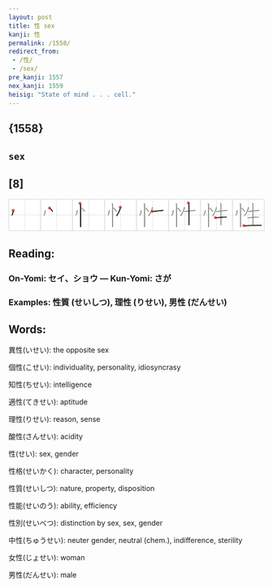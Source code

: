 ```yaml
---
layout: post
title: 性 sex
kanji: 性
permalink: /1558/
redirect_from:
 - /性/
 - /sex/
pre_kanji: 1557
nex_kanji: 1559
heisig: "State of mind . . . cell."
---
```


## {1558}

## `sex`

## [8]

<div class="stroke"><img src="../images/E680A7.png" /></div>

## Reading:

### On-Yomi: セイ、ショウ &mdash; Kun-Yomi: さが

### Examples: 性質 (せいしつ), 理性 (りせい), 男性 (だんせい)

## Words:

異性(いせい): the opposite sex

個性(こせい): individuality, personality, idiosyncrasy

知性(ちせい): intelligence

適性(てきせい): aptitude

理性(りせい): reason, sense

酸性(さんせい): acidity

性(せい): sex, gender

性格(せいかく): character, personality

性質(せいしつ): nature, property, disposition

性能(せいのう): ability, efficiency

性別(せいべつ): distinction by sex, sex, gender

中性(ちゅうせい): neuter gender, neutral (chem.), indifference, sterility

女性(じょせい): woman

男性(だんせい): male
